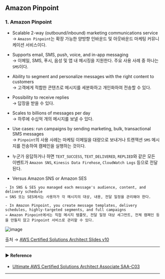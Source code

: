 ## Amazon Pinpoint
### 1. Amazon Pinpoint
- Scalable 2-way (outbound/inbound) marketing communications service  
→ `Amazon Pinpoint`는 확장 가능한 양방향 인바운드 및 아웃바운드 마케팅 커뮤니케이션 서비스이다.

- Supports email, SMS, push, voice, and in-app messaging  
→ 이메일, SMS, 푸시, 음성 및 앱 내 메시징을 지원한다. 주요 사용 사례 중 하나는 `SMS`이다.

- Ability to segment and personalize messages with the right content to customers  
→ 고객에게 적합한 콘텐츠로 메시지를 세분화하고 개인화하여 전송할 수 있다.

- Possibility to receive replies  
→ 답장을 받을 수 있다. 

- Scales to billions of messages per day  
→ 하루에 수십억 개의 메시지를 보낼 수 있다.

- Use cases: run campaigns by sending marketing, bulk, transactional SMS messages  
→ `Pinpoint`의 사용 사례는 마케팅 이메일을 대량으로 보내거나 트랜잭션 `SMS` 메시지를 전송하여 캠페인을 실행하는 것이다.

- 누군가 응답하거나 하면 `TEXT_SUCCESS`, `TEXT_DELIVERED`, `REPLIED`와 같은 모든 이벤트가 `Amazon SNS`, `Kinesis Data Firehose`, `CloudWatch Logs` 등으로 전달된다. 

- Versus Amazon SNS or Amazon SES
~~~
- In SNS & SES you managed each message's audience, content, and delivery schedule
→ SNS 또는 SES에서는 사용자가 각 메시지의 대상, 내용, 전달 일정을 관리해야 한다. 

- In Amazon Pinpoint, you create message templates, delivery schedules, highly-targeted segments, and full campaigns
→ Amazon Pinpoint에서는 직접 메시지 템플릿, 전달 일정 대상 세그먼트, 전체 캠페인 등을 만들지 않고 Pinpoint 서비스로 관리할 수 있다.
~~~

![image](https://github.com/sanguk2794/AWS/assets/97398071/07e0b288-fab0-4b0b-a975-30d113a2c928)

출처 → [AWS Certified Solutions Architect Slides v10](https://courses.datacumulus.com/downloads/certified-solutions-architect-pn9/)

---
#### ▶ Reference
- [Ultimate AWS Certified Solutions Architect Associate SAA-C03](https://www.udemy.com/course/aws-certified-solutions-architect-associate-saa-c03/)
---